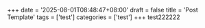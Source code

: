 +++
date = '2025-08-01T08:48:47+08:00'
draft = false
title = 'Post Template'
tags = ['test']
categories = ['test']
+++
test222222